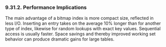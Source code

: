 <div id="bitmapindandperfmimpl" class="section">

<div class="titlepage">

<div>

<div>

### 9.31.2. Performance Implications

</div>

</div>

</div>

The main advantage of a bitmap index is more compact size, reflected in
less I/O. Inserting an entry takes on the average 10% longer than for
another type of index, likewise for random lookups with exact key
values. Sequential access is usually faster. Space savings and thereby
improved working set behavior can produce dramatic gains for large
tables.

</div>
